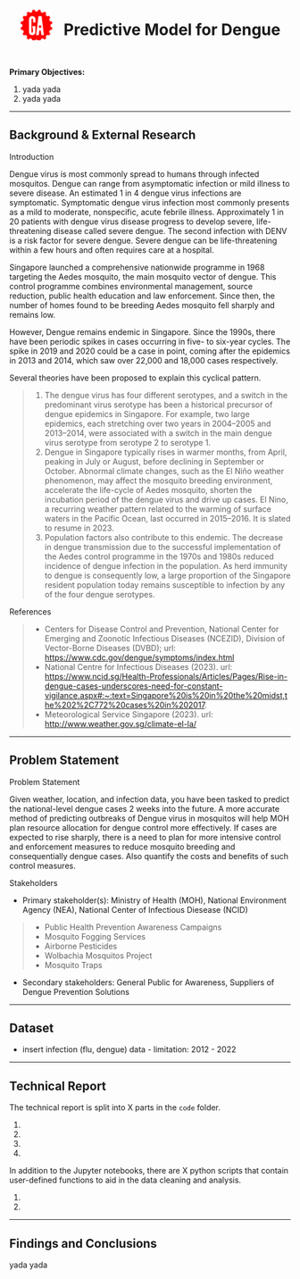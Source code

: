 <img src="./images/GA-logo.png" style="float: left; margin: 20px; height: 55px">

# Predictive Model for Dengue

<br>

    
**Primary Objectives:**

1. yada yada
2. yada yada

----

## Background & External Research

Introduction <br>

Dengue virus is most commonly spread to humans through infected mosquitos. Dengue can range from asymptomatic infection or mild illness to severe disease. An estimated 1 in 4 dengue virus infections are symptomatic. Symptomatic dengue virus infection most commonly presents as a mild to moderate, nonspecific, acute febrile illness. Approximately 1 in 20 patients with dengue virus disease progress to develop severe, life-threatening disease called severe dengue. The second infection with DENV is a risk factor for severe dengue. Severe dengue can be life-threatening within a few hours and often requires care at a hospital.

Singapore launched a comprehensive nationwide programme in 1968 targeting the Aedes mosquito, the main mosquito vector of dengue. This control programme combines environmental management, source reduction, public health education and law enforcement. Since then, the number of homes found to be breeding Aedes mosquito fell sharply and remains low.

However, Dengue remains endemic in Singapore. Since the 1990s, there have been periodic spikes in cases occurring in five- to six-year cycles. The spike in 2019 and 2020 could be a case in point, coming after the epidemics in 2013 and 2014, which saw over 22,000 and 18,000 cases respectively. 

Several theories have been proposed to explain this cyclical pattern. <br> 
> 1. The dengue virus has four different serotypes, and a switch in the predominant virus serotype has been a historical precursor of dengue epidemics in Singapore. For example, two large epidemics, each stretching over two years in 2004–2005 and 2013–2014, were associated with a switch in the main dengue virus serotype from serotype 2 to serotype 1.
> 2. Dengue in Singapore typically rises in warmer months, from April, peaking in July or August, before declining in September or October. Abnormal climate changes, such as the El Niño weather phenomenon, may affect the mosquito breeding environment, accelerate the life-cycle of Aedes mosquito, shorten the incubation period of the dengue virus and drive up cases. El Nino, a recurring weather pattern related to the warming of surface waters in the Pacific Ocean, last occurred in 2015–2016. It is slated to resume in 2023. 
> 3. Population factors also contribute to this endemic. The decrease in dengue transmission due to the successful implementation of the Aedes control programme in the 1970s and 1980s reduced incidence of dengue infection in the population. As herd immunity to dengue is consequently low, a large proportion of the Singapore resident population today remains susceptible to infection by any of the four dengue serotypes.

References <br> 
> * Centers for Disease Control and Prevention, National Center for Emerging and Zoonotic Infectious Diseases (NCEZID), Division of Vector-Borne Diseases (DVBD); url: https://www.cdc.gov/dengue/symptoms/index.html
> * National Centre for Infectious Diseases (2023). url: https://www.ncid.sg/Health-Professionals/Articles/Pages/Rise-in-dengue-cases-underscores-need-for-constant-vigilance.aspx#:~:text=Singapore%20is%20in%20the%20midst,the%202%2C772%20cases%20in%202017.
> * Meteorological Service Singapore (2023). url: http://www.weather.gov.sg/climate-el-la/
----

## Problem Statement

Problem Statement <br>

Given weather, location, and infection data, you have been tasked to predict the national-level dengue cases 2 weeks into the future. A more accurate method of predicting outbreaks of Dengue virus in mosquitos will help MOH plan resource allocation for dengue control more effectively. If cases are expected to rise sharply, there is a need to plan for more intensive control and enforcement measures to reduce mosquito breeding and consequentially dengue cases. Also quantify the costs and benefits of such control measures.

Stakeholders <br>

- Primary stakeholder(s): Ministry of Health (MOH), National Environment Agency (NEA), National Center of Infectious Diesease (NCID) <br>
>  * Public Health Prevention Awareness Campaigns 
>  * Mosquito Fogging Services 
>  * Airborne Pesticides
>  * Wolbachia Mosquitos Project
>  *  Mosquito Traps

- Secondary stakeholders: General Public for Awareness, Suppliers of Dengue Prevention Solutions

----
## Dataset

* insert infection (flu, dengue) data - limitation: 2012 - 2022

----
## Technical Report

The technical report is split into X parts in the `code` folder.

1.
2.
3.
4.

In addition to the Jupyter notebooks, there are X python scripts that contain user-defined functions to aid in the data cleaning and analysis.

1.
2.

----
## Findings and Conclusions

yada yada
